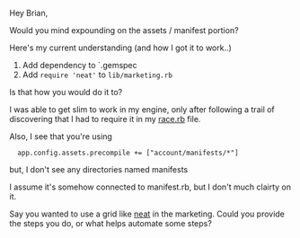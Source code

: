 Hey Brian,

Would you mind expounding on the assets / manifest portion?

Here's my current understanding (and how I got it to work..)
1. Add dependency to `.gemspec
2. Add `require 'neat'` to `lib/marketing.rb`

Is that how you would do it to?

I was able to get slim to work in my engine, only after following a trail of discovering that I had to require it in my [race.rb]() file.

Also, I see that you're using

      app.config.assets.precompile += ["account/manifests/*"]

but, I don't see any directories named manifests

I assume it's somehow connected to manifest.rb, but I don't much clairty on it.

Say you wanted to use a grid like [neat]() in the marketing. Could you provide the steps you do, or what helps automate some steps?

